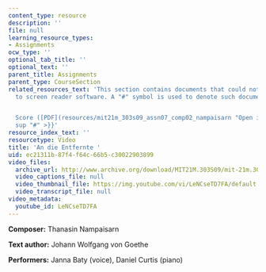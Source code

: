 ```yaml
---
content_type: resource
description: ''
file: null
learning_resource_types:
- Assignments
ocw_type: ''
optional_tab_title: ''
optional_text: ''
parent_title: Assignments
parent_type: CourseSection
related_resources_text: 'This section contains documents that could not be made accessible
  to screen reader software. A "#" symbol is used to denote such documents.


  Score ([PDF](resources/mit21m_303s09_assn07_comp02_nampaisarn "Open in a new window.")){{<
  sup "#" >}}'
resource_index_text: ''
resourcetype: Video
title: 'An die Entfernte '
uid: ec21311b-87f4-f64c-66b5-c30022903899
video_files:
  archive_url: http://www.archive.org/download/MIT21M.303S09/mit-21m.303-s09-song5_300k.mp4
  video_captions_file: null
  video_thumbnail_file: https://img.youtube.com/vi/LeNCseTD7FA/default.jpg
  video_transcript_file: null
video_metadata:
  youtube_id: LeNCseTD7FA
---
```


**Composer:** Thanasin Nampaisarn

**Text author:** Johann Wolfgang von Goethe

**Performers:** Janna Baty (voice), Daniel Curtis (piano)